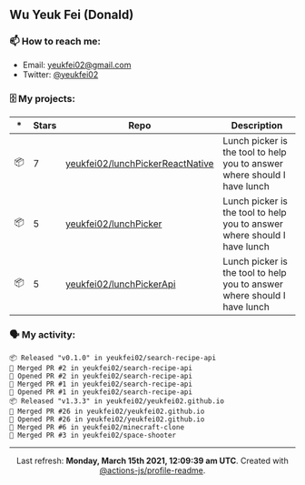 ## Wu Yeuk Fei (Donald)

### 📫 How to reach me:

- Email: [yeukfei02@gmail.com](yeukfei02@gmail.com)
- Twitter: [@yeukfei02](https://twitter.com/yeukfei02)

### 🗄 My projects:

|*|Stars|Repo|Description|
|---|---|---|---|
| 📦 | 7 | [yeukfei02/lunchPickerReactNative](https://github.com/yeukfei02/lunchPickerReactNative) | Lunch picker is the tool to help you to answer where should I have lunch |
| 📦 | 5 | [yeukfei02/lunchPicker](https://github.com/yeukfei02/lunchPicker) | Lunch picker is the tool to help you to answer where should I have lunch |
| 📦 | 5 | [yeukfei02/lunchPickerApi](https://github.com/yeukfei02/lunchPickerApi) | Lunch picker is the tool to help you to answer where should I have lunch |

### 🗣 My activity:

```
📦 Released "v0.1.0" in yeukfei02/search-recipe-api
🎉 Merged PR #2 in yeukfei02/search-recipe-api
💪 Opened PR #2 in yeukfei02/search-recipe-api
🎉 Merged PR #1 in yeukfei02/search-recipe-api
💪 Opened PR #1 in yeukfei02/search-recipe-api
📦 Released "v1.3.3" in yeukfei02/yeukfei02.github.io
🎉 Merged PR #26 in yeukfei02/yeukfei02.github.io
💪 Opened PR #26 in yeukfei02/yeukfei02.github.io
🎉 Merged PR #6 in yeukfei02/minecraft-clone
🎉 Merged PR #3 in yeukfei02/space-shooter
```

<!-- <img src="https://github-readme-stats.vercel.app/api?username=yeukfei02&show_icons=true&count_private=true&theme=radical" />

<img src="https://github-readme-stats.vercel.app/api/top-langs/?username=yeukfei02&theme=radical" /> -->

---

<p align="center">Last refresh: <b>Monday, March 15th 2021, 12:09:39 am UTC</b>. Created with <a href=https://github.com/marketplace/actions/profile-readme>@actions-js/profile-readme</a>.</p>
